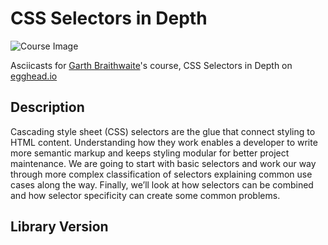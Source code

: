 # CSS Selectors in Depth

![Course Image](https://d2eip9sf3oo6c2.cloudfront.net/tags/images/000/000/175/thumb/csslang.png)

Asciicasts for [Garth Braithwaite](https://egghead.io/instructors/garth-braithwaite)'s course, CSS Selectors in Depth on [egghead.io](https://egghead.io//courses/css-selectors-in-depth)

## Description
Cascading style sheet (CSS) selectors are the glue that connect styling to HTML content. Understanding how they work enables a developer to write more semantic markup and keeps styling modular for better project maintenance. We are going to start with basic selectors and work our way through more complex classification of selectors explaining common use cases along the way. Finally, we’ll look at how selectors can be combined and how selector specificity can create some common problems.

## Library Version
